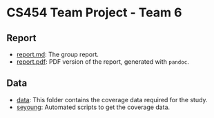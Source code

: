 # CS454 Team Project - Team 6

## Report

- [report.md](./report/report.md): The group report.
- [report.pdf](./report/report.pdf): PDF version of the report, generated with `pandoc`.

## Data

- [data](./data/README.md): This folder contains the coverage data required for the study.
- [seyoung](./seyoung/README.md): Automated scripts to get the coverage data.
